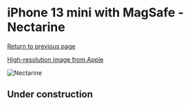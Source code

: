 # iPhone 13 mini with MagSafe - Nectarine

[Return to previous page](/iphone_13)

[High-resolution image from Apple](https://store.storeimages.cdn-apple.com/8756/as-images.apple.com/is/MN603?wid=4500&hei=4500&fmt=png)

<div style="width: 500px"><img src="/almost_uncompressed/MN603.webp" alt="Nectarine"></div>

## Under construction
